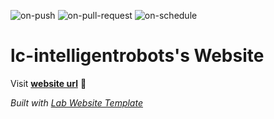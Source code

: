 
  ![on-push](../../actions/workflows/on-push.yaml/badge.svg)
  ![on-pull-request](../../actions/workflows/on-pull-request.yaml/badge.svg)
  ![on-schedule](../../actions/workflows/on-schedule.yaml/badge.svg)

  # lc-intelligentrobots's Website

  Visit **[website url](#)** 🚀

  _Built with [Lab Website Template](https://greene-lab.gitbook.io/lab-website-template-docs)_
